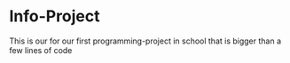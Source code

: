 # Info-Project
This is our for our first programming-project in school that is bigger than a few lines of code
